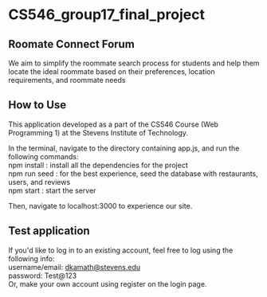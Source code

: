 # CS546_group17_final_project

## Roomate Connect Forum

We aim to simplify the roommate search process for students and help them locate the ideal roommate based on their
preferences, location requirements, and roommate needs

## How to Use

This application developed as a part of the CS546 Course (Web Programming 1) at the Stevens Institute of Technology.

In the terminal, navigate to the directory containing app.js, and run the following commands:   
  npm install : install all the dependencies for the project  
  npm run seed : for the best experience, seed the database with restaurants, users, and reviews  
  npm start : start the server  

  Then, navigate to localhost:3000 to experience our site.   
## Test application

If you'd like to log in to an existing account, feel free to log using the following info:   
  username/email: dkamath@stevens.edu  
  password: Test@123  
  Or, make your own account using register on the login page.   
